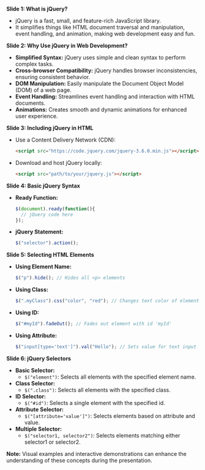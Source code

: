 **Slide 1: What is jQuery?**
- jQuery is a fast, small, and feature-rich JavaScript library.
- It simplifies things like HTML document traversal and manipulation, event handling, and animation, making web development easy and fun.

**Slide 2: Why Use jQuery in Web Development?**
- **Simplified Syntax:** jQuery uses simple and clean syntax to perform complex tasks.
- **Cross-browser Compatibility:** jQuery handles browser inconsistencies, ensuring consistent behavior.
- **DOM Manipulation:** Easily manipulate the Document Object Model (DOM) of a web page.
- **Event Handling:** Streamlines event handling and interaction with HTML documents.
- **Animations:** Creates smooth and dynamic animations for enhanced user experience.

**Slide 3: Including jQuery in HTML**
- Use a Content Delivery Network (CDN):
  ```html
  <script src="https://code.jquery.com/jquery-3.6.0.min.js"></script>
  ```
- Download and host jQuery locally:
  ```html
  <script src="path/to/your/jquery.js"></script>
  ```

**Slide 4: Basic jQuery Syntax**
- **Ready Function:**
  ```javascript
  $(document).ready(function(){
    // jQuery code here
  });
  ```
- **jQuery Statement:**
  ```javascript
  $("selector").action();
  ```

**Slide 5: Selecting HTML Elements**
- **Using Element Name:**
  ```javascript
  $("p").hide(); // Hides all <p> elements
  ```
- **Using Class:**
  ```javascript
  $(".myClass").css("color", "red"); // Changes text color of elements with class 'myClass'
  ```
- **Using ID:**
  ```javascript
  $("#myId").fadeOut(); // Fades out element with id 'myId'
  ```
- **Using Attribute:**
  ```javascript
  $("input[type='text']").val("Hello"); // Sets value for text input elements
  ```

**Slide 6: jQuery Selectors**
- **Basic Selector:**
  - `$("element")`: Selects all elements with the specified element name.
- **Class Selector:**
  - `$(".class")`: Selects all elements with the specified class.
- **ID Selector:**
  - `$("#id")`: Selects a single element with the specified id.
- **Attribute Selector:**
  - `$("[attribute='value']")`: Selects elements based on attribute and value.
- **Multiple Selector:**
  - `$("selector1, selector2")`: Selects elements matching either selector1 or selector2.

**Note:** Visual examples and interactive demonstrations can enhance the understanding of these concepts during the presentation.
